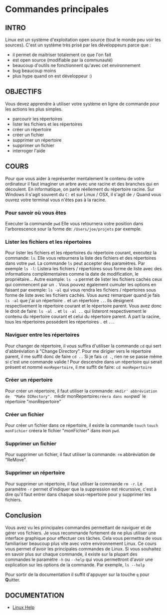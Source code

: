 # Commandes principales

## INTRO

Linux est un système d'exploitation open source (tout le monde peu voir les sources).
C'est un système très prisé par les développeurs parce que :
- il permet de maitriser totalement ce que l'on fait
- est open source (modifiable par la communauté)
- beaucoup d'outils ne fonctionnent qu'avec cet environnement
- bug beaucoup moins
- plus hype quand on est développeur :)

## OBJECTIFS

Vous devez apprendre à utiliser votre système en ligne de commande
pour les actions les plus simples.
- parcourir les répertoires
- lister les fichiers et les répertoires
- créer un répertoire
- créer un fichier
- supprimer un répertoire
- supprimer un fichier
- interroger l'aide

## COURS
Pour que vous aider à représenter mentalement le contenu de votre ordinateur il
faut imaginer un arbre avec une racine et des branches qui en découlent.
En informatique, on parle réellement du répertoire racine. Sur Windows il s'agit souvent
du `C:` et sur Linux / OSX, il s'agit de `/`
Quand vous ouvrez votre terminal vous n'êtes pas à la racine.

### Pour savoir où vous êtes
Executer la commande `pwd`
Elle vous retournera votre position dans l'arborescence sour la forme de: 
`/Users/joe/projets` par exemple.

### Lister les fichiers et les répertoires
Pour lister les fichiers et les répertoires du répertoire courant, executez la commande:
`ls`. Elle vous retournera la liste des fichiers et des répertoires dans votre `pwd`.
La commande `ls` peut accepter des paramètres.
Par exemple `ls -l`: Listera les fichiers / répertoires sous forme de liste avec des
informations complémentaires comme la date de modification, le propriétaire...
Autre example: `ls -a` permet de lister les fichiers cachés ceux qui commencent par un `.`
Vous pouvez également cumuler les options en faisant par exemple: `ls -al` 
qui vous rendra les fichiers / répertoires sous forme de liste avec les fichiers cachés.
Vous aurez remarquer quand je fais `ls -al` que j'ai un répertoire `.`
et un répertoire `..`. Ils désignent respectivement le répertoire courant et le
répertoire parent.
Vous avez donc le droit de faire: `ls -al .` et `ls -al ..` qui listeront respectivement
le contenu du répertoire courant et celui du répertoire parent.
A part la racine, tous les répertoires possèdent les répertoires `.` et `..`.  

### Naviguer entre les répertoires
Pour changer de répertoire, il vous suffira d'utiliser la commande `cd`
qui sert d'abbréviation à "Change Directory".
Pour me dirigier vers le répertoire parent, il me suffit donc de faire `cd ..`
Si je fais `cd .`, rien ne se passe même si c'est une commande valide !
Pour descendre dans un répertoire qui serait présent et nommé `monRepertoire`,
il me suffit de faire: `cd monRepertoire`

### Créer un répertoire
Pour créer un répertoire, il faut utiliser la commande: `mkdir' abbréviation de 
"MaKe DIRectory".
`mkdir monRepertoire` créera dans mon `pwd` le répertoire "monRepertoire"

### Créer un fichier
Pour créer un fichier dans ce répertoire, il existe la commande `touch`
`touch monFichier` créera le fichier "monFichier" dans mon `pwd`.

### Supprimer un fichier
Pour supprimer un fichier, il faut utiliser la commande: `rm` abbréviation de
"ReMove".

### Supprimer un répertoire
Pour supprimer un répertoire, il faut utiliser la commande `rm -r`.
Le paramètre `-r` permet d'indiquer que la suppression est récurssive, c'est à dire
qu'il faut entrer dans chaque sous-repertoire pour y supprimer les fichiers.

## Conclusion
Vous avez vu les principales commandes permettant de naviguer et de gérer vos fichiers.
Je vous recommande fortement de ne plus utiliser une interface graphique
pour effectuer ces tâches. Cela vous permettra de vous familiariser beaucoup plus
vite avec votre environnement Linux.
Ce cours vous permet d'avoir les principales commandes de Linux. Si vous
souhaitez en savoir plus sur chaque commande, il existe sur la plupart des commandes
le paramètre `-h` ou `--help` qui vous permettront d'avoir une explication sur les
options de la commande.
Par exemple, `ls --help`

Pour sortir de la documentation il suffit d'appuyer sur la touche `q`
pour **Q**uitter.

## DOCUMENTATION

- [Linux Help](https://www.computerhope.com/unix.htm)
